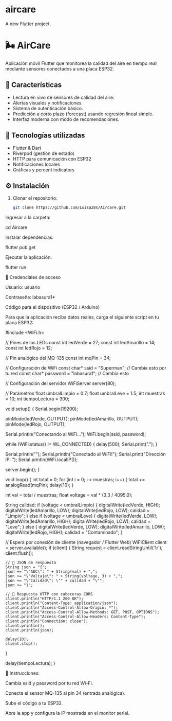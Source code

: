 # aircare

A new Flutter project.
# 🌬️ AirCare

Aplicación móvil Flutter que monitorea la calidad del aire en tiempo real mediante sensores conectados a una placa ESP32.

## 🚀 Características
- Lectura en vivo de sensores de calidad del aire.
- Alertas visuales y notificaciones.
- Sistema de autenticación básico.
- Predicción a corto plazo (forecast) usando regresión lineal simple.
- Interfaz moderna con modo de recomendaciones.

## 🧠 Tecnologías utilizadas
- Flutter & Dart
- Riverpod (gestión de estado)
- HTTP para comunicación con ESP32
- Notificaciones locales
- Gráficas y percent indicators

## ⚙️ Instalación
1. Clonar el repositorio:
   ```bash
   git clone https://github.com/Luisa28s/Aircare.git

Ingresar a la carpeta:

cd Aircare


Instalar dependencias:

flutter pub get


Ejecutar la aplicación:

flutter run

📱 Credenciales de acceso

Usuario: usuario

Contraseña: labasura1*

Código para el dispositivo (ESP32 / Arduino)

Para que la aplicación reciba datos reales, carga el siguiente script en tu placa ESP32:

#include <WiFi.h>

// Pines de los LEDs
const int ledVerde = 27;
const int ledAmarillo = 14;
const int ledRojo = 12;

// Pin analógico del MQ-135
const int mqPin = 34;

// Configuración de WiFi
const char* ssid = "Superman";       // Cambia esto por tu red
const char* password = "labasura1";  // Cambia esto

// Configuración del servidor
WiFiServer server(80);

// Parámetros
float umbralLimpio = 0.7;
float umbralLeve = 1.5;
int muestras = 10;
int tiempoLectura = 300;

void setup() {
  Serial.begin(19200);

  pinMode(ledVerde, OUTPUT);
  pinMode(ledAmarillo, OUTPUT);
  pinMode(ledRojo, OUTPUT);

  Serial.println("Conectando al WiFi...");
  WiFi.begin(ssid, password);

  while (WiFi.status() != WL_CONNECTED) {
    delay(500);
    Serial.print(".");
  }

  Serial.println("");
  Serial.println("Conectado al WiFi!");
  Serial.print("Dirección IP: ");
  Serial.println(WiFi.localIP());

  server.begin();
}

void loop() {
  int total = 0;
  for (int i = 0; i < muestras; i++) {
    total += analogRead(mqPin);
    delay(10);
  }

  int val = total / muestras;
  float voltage = val * (3.3 / 4095.0);

  String calidad;
  if (voltage < umbralLimpio) {
    digitalWrite(ledVerde, HIGH);
    digitalWrite(ledAmarillo, LOW);
    digitalWrite(ledRojo, LOW);
    calidad = "Limpio";
  } else if (voltage < umbralLeve) {
    digitalWrite(ledVerde, LOW);
    digitalWrite(ledAmarillo, HIGH);
    digitalWrite(ledRojo, LOW);
    calidad = "Leve";
  } else {
    digitalWrite(ledVerde, LOW);
    digitalWrite(ledAmarillo, LOW);
    digitalWrite(ledRojo, HIGH);
    calidad = "Contaminado";
  }

  // Espera por conexión de cliente (navegador / Flutter Web)
  WiFiClient client = server.available();
  if (client) {
    String request = client.readStringUntil('\r');
    client.flush();

    // 🔹 JSON de respuesta
    String json = "{";
    json += "\"ADC\": " + String(val) + ",";
    json += "\"Voltaje\": " + String(voltage, 3) + ",";
    json += "\"Calidad\": \"" + calidad + "\"";
    json += "}";

    // 🔹 Respuesta HTTP con cabeceras CORS
    client.println("HTTP/1.1 200 OK");
    client.println("Content-Type: application/json");
    client.println("Access-Control-Allow-Origin: *");
    client.println("Access-Control-Allow-Methods: GET, POST, OPTIONS");
    client.println("Access-Control-Allow-Headers: Content-Type");
    client.println("Connection: close");
    client.println();
    client.println(json);

    delay(10);
    client.stop();
  }

  delay(tiempoLectura);
}



📍 Instrucciones:

Cambia ssid y password por tu red Wi-Fi.

Conecta el sensor MQ-135 al pin 34 (entrada analógica).

Sube el código a tu ESP32.

Abre la app y configura la IP mostrada en el monitor serial.